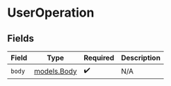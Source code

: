 # UserOperation


## Fields

| Field                            | Type                             | Required                         | Description                      |
| -------------------------------- | -------------------------------- | -------------------------------- | -------------------------------- |
| `body`                           | [models.Body](../models/body.md) | :heavy_check_mark:               | N/A                              |